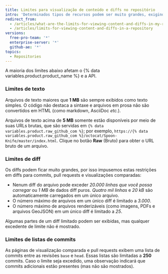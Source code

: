 ```yaml
---
title: Limites para visualização de conteúdo e diffs no repositório
intro: 'Determinados tipos de recursos podem ser muito grandes, exigindo processamento elevado no{% data variables.product.product_name %}. Por isso, limites são estabelecidos para assegurar que as solicitações sejam completadas em um período razoável.'
redirect_from:
  - /articles/what-are-the-limits-for-viewing-content-and-diffs-in-my-repository/
  - /articles/limits-for-viewing-content-and-diffs-in-a-repository
versions:
  free-pro-team: '*'
  enterprise-server: '*'
  github-ae: '*'
topics:
  - Repositories
---
```


A maioria dos limites abaixo afetam o {% data variables.product.product_name %} e a API.

### Limites de texto

Arquivos de texto maiores que **1 MB** são sempre exibidos como texto simples. O código não destaca a sintaxe e arquivos em prosa não são convertidos em HTML (como markdown, AsciiDoc *etc.*).

Arquivos de texto acima de **5 MB** somente estão disponíveis por meio de suas URLs brutas, que são servidas em `{% data variables.product.raw_github_com %}`; por exemplo, `https://{% data variables.product.raw_github_com %}/octocat/Spoon-Knife/master/index.html`. Clique no botão **Raw** (Bruto) para obter o URL bruto de um arquivo.

### Limites de diff

Os diffs podem ficar muito grandes, por isso impusemos estas restrições em diffs para commits, pull requests e visualizações comparadas:

- Nenum diff do arquivo pode exceder *20.000 linhas que você possa carregar* ou *1 MB* de dados diff puros. *Quatro mil linhas* e *20 kB* são automaticamente carregados em um único arquivo.
- O número máximo de arquivos em um único diff é limitado a *3.000*.
- O número máximo de arquivos renderizáveis (como imagens, PDFs e arquivos GeoJSON) em um único diff é limitado a *25*.

Algumas partes de um diff limitado podem ser exibidas, mas qualquer excedente de limite não é mostrado.

### Limites de listas de commits

As páginas de visualização comparada e pull requests exibem uma lista de commits entre as revisões `base` e `head`. Essas listas são limitadas a **250** commits. Caso o limite seja excedido, uma observação indicará que commits adicionais estão presentes (mas não são mostrados).
